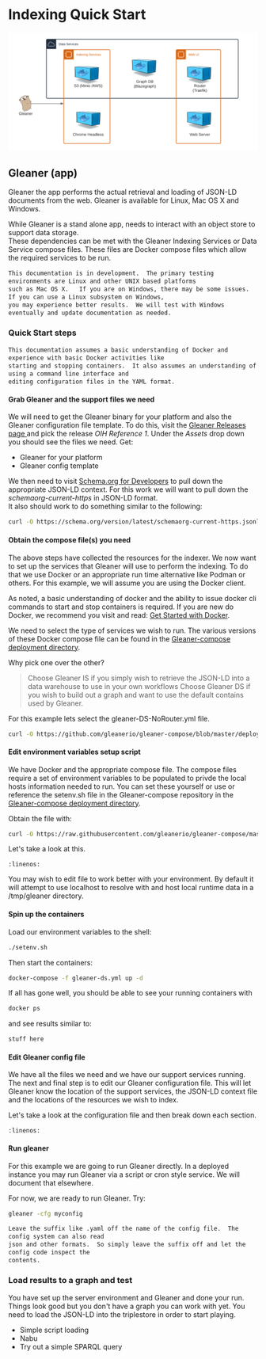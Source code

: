 # Indexing Quick Start  

![compose options](./images/composeOptions.png)

## Gleaner (app)

Gleaner the app performs the actual retrieval and loading of JSON-LD documents 
from the web.  Gleaner is available for Linux, Mac OS X and Windows.  

While Gleaner is a stand alone app, needs to interact with
an object store to support data storage.  
These dependencies can be met with the Gleaner Indexing Services or Data Service compose files.
These files are Docker compose files which allow the required services to be run. 

```{note}
This documentation is in development.  The primary testing environments are Linux and other UNIX based platforms
such as Mac OS X.   If you are on Windows, there may be some issues.  If you can use a Linux subsystem on Windows, 
you may experience better results.  We will test with Windows eventually and update documentation as needed. 
```

### Quick Start steps

```{note}
This documentation assumes a basic understanding of Docker and experience with basic Docker activities like
starting and stopping containers.  It also assumes an understanding of using a command line interface and 
editing configuration files in the YAML format. 
```

#### Grab Gleaner and the support files we need

We will need to get the Gleaner binary for your platform and also the Gleaner configuration file 
template.  To do this, visit the [Gleaner Releases page ](https://github.com/earthcubearchitecture-project418/gleaner/releases) 
and pick the release _OIH Reference 1_.  Under the _Assets_ drop down you should see the files we need.  Get:

* Gleaner for your platform
* Gleaner config template

We then need to visit [Schema.org for Developers](https://schema.org/docs/developers.html) to pull down the 
appropriate JSON-LD context.  For this work we will want to pull down the _schemaorg-current-https_ in JSON-LD format.  
It also should work to do something similar to the following:

```bash
curl -O https://schema.org/version/latest/schemaorg-current-https.jsonld
```


#### Obtain the compose file(s) you need

The above steps have collected the resources for the indexer.   We now want to set up the services that
Gleaner will use to perform the indexing.  To do that we use Docker or an appropriate run time alternative like
Podman or others.   For this example, we will assume you are using the Docker client. 

As noted, a basic understanding of docker and the ability to issue docker cli commands to start and stop
containers is required. If you are new do Docker, we recommend you visit and read: 
[Get Started with Docker](https://www.docker.com/get-started).


We need to select the type of services we wish to run.  The various versions of these Docker compose
file can be found in the [Gleaner-compose deployment directory](https://github.com/gleanerio/gleaner-compose/tree/master/deployment).

Why pick one over the other?

> Choose Gleaner IS if you simply wish to retrieve the JSON-LD into a data warehouse to use in your own workflows
> Choose Gleaner DS if you wish to build out a graph and want to use the default contains used by Gleaner.  


For this example lets select the gleaner-DS-NoRouter.yml file.

```bash
curl -O https://github.com/gleanerio/gleaner-compose/blob/master/deployment/gleaner-DS-NoRouter.yml
```


#### Edit environment variables setup script

We have Docker and the appropriate compose file.  The compose files require a set of environment variables
to be populated to privde the local hosts information needed to run.  You can set these yourself or
use or reference the setenv.sh file in the Gleaner-compose repository in the  
[Gleaner-compose deployment directory](https://github.com/gleanerio/gleaner-compose/tree/master/deployment). 

Obtain the file with:

```bash
curl -O https://raw.githubusercontent.com/gleanerio/gleaner-compose/master/deployment/setenv.sh
```

Let's take a look at this.

```{literalinclude} ./docs/setenv.sh
:linenos:
```

You may wish to edit file to work better with your environment.  By default it will attempt to
use localhost to resolve with and host local runtime data in a /tmp/gleaner directory.  

#### Spin up the containers

Load our environment variables to the shell:

```bash
./setenv.sh
```

Then start the containers:

```bash
docker-compose -f gleaner-ds.yml up -d
```

If all has gone well, you should be able to see your running containers with 

```bash
docker ps
```

and see results similar to:

```bash
stuff here
```


#### Edit Gleaner config file

We have all the files we need and we have our support services running.  The next and 
final step is to edit our Gleaner configuration file.  This will let Gleaner know 
the location of the support services, the JSON-LD context file and the locations 
of the resources we wish to index.  

Let's take a look at the configuration file and then break down each section.  

```{literalinclude} ./docs/gleaner-cfg.yml
:linenos:
```

#### Run gleaner

For this example we are going to run Gleaner directly.  In a deployed instance you may 
run Gleaner via a script or cron style service.  We will document that elsewhere.

For now, we are ready to run Gleaner.  Try:

```bash
gleaner -cfg myconfig
```

```{note}
Leave the suffix like .yaml off the name of the config file.  The config system can also read
json and other formats.  So simply leave the suffix off and let the config code inspect the 
contents. 
```



### Load results to a graph and test

You have set up the server environment and Gleaner and done your run.  Things look good
but you don't have a graph you can work with yet.    You need to load the JSON-LD into
the triplestore in order to start playing.

* Simple script loading
* Nabu
* Try out a simple SPARQL query
